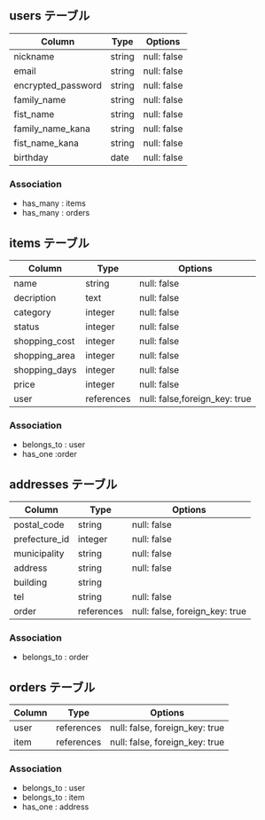 ## users テーブル

|      Column      | Type    | Options     |
| ---------------- | ------  | ----------- |
| nickname         | string  | null: false |
| email            | string  | null: false |
| encrypted_password | string  | null: false |
| family_name      | string  | null: false |
| fist_name        | string  | null: false |
| family_name_kana | string  | null: false |
| fist_name_kana   | string  | null: false |
| birthday         | date    | null: false |

### Association

- has_many : items
- has_many : orders



## items テーブル

|      Column     | Type   | Options     |
| --------------- | ------ | ----------- |
| name    | string | null: false |
| decription      | text   | null: false |
| category        | integer | null: false |
| status          | integer | null: false |
| shopping_cost   | integer | null: false |
| shopping_area   | integer | null: false |
| shopping_days   | integer | null: false |
| price           | integer | null: false |
| user         | references | null: false,foreign_key: true|

### Association

- belongs_to : user
- has_one :order



## addresses テーブル

|         Column           | Type   | Options     |
| -------------------------| ------ | ----------- |
| postal_code     | string | null: false |
| prefecture_id     | integer | null: false |
| municipality  | string | null: false |
| address         | string | null: false |
| building        | string |             |
| tel             | string | null: false |
| order          | references | null: false, foreign_key: true|

### Association

- belongs_to : order


## orders テーブル

|         Column           | Type   | Options     |
| -------------------------| ------ | ----------- |
| user          | references | null: false, foreign_key: true|
| item          | references | null: false, foreign_key: true|

### Association

- belongs_to : user
- belongs_to : item
- has_one : address